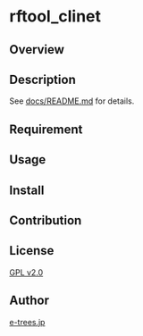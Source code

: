 rftool_clinet
===

## Overview

## Description

See [docs/README.md](docs/README.md) for details.

## Requirement

## Usage

## Install

## Contribution

## License
[GPL v2.0](https://github.com/e-trees/rftool_client/blob/master/LICENSE)


## Author
[e-trees.jp](http://e-trees.jp)


